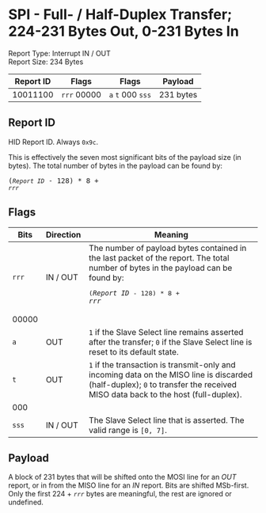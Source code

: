 
# SPI - Full- / Half-Duplex Transfer; 224-231 Bytes Out, 0-231 Bytes In
Report Type: Interrupt IN / OUT<br />
Report Size: 234 Bytes

| Report ID | Flags | Flags | Payload |
|-----------|-------|-------|---------|
| 10011100 | `rrr`&nbsp;00000 | `a`&nbsp;`t`&nbsp;000&nbsp;`sss` | 231 bytes |

## Report ID
HID Report ID.  Always `0x9c`.

This is effectively the seven most significant bits of the payload size (in bytes).  The total number of bytes in the payload can be found by: <pre>(*`Report ID`* - 128) * 8 + *`rrr`*</pre>

## Flags

| Bits  | Direction | Meaning |
|-------|-----------|---------|
| `rrr` | IN / OUT  | The number of payload bytes contained in the last packet of the report.  The total number of bytes in the payload can be found by: <pre>(*`Report ID`* - 128) * 8 + *`rrr`*</pre> |
| 00000 |          |                                                                       |
| `a`   | OUT      | `1` if the Slave Select line remains asserted after the transfer; `0` if the Slave Select line is reset to its default state. |
| `t`   | OUT      | `1` if the transaction is transmit-only and incoming data on the MISO line is discarded (half-duplex); `0` to transfer the received MISO data back to the host (full-duplex). |
| 000   |          |                                                                       |
| `sss` | IN / OUT | The Slave Select line that is asserted.  The valid range is `[0, 7]`. |

## Payload
A block of 231 bytes that will be shifted onto the MOSI line for an *OUT* report, or in from the MISO line for an *IN* report.  Bits are shifted MSb-first.  Only the first 224 + *`rrr`* bytes are meaningful, the rest are ignored or undefined.
